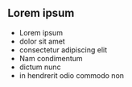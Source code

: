 ## Lorem ipsum

- Lorem ipsum
- dolor sit amet
- consectetur adipiscing elit
- Nam condimentum
- dictum nunc
- in hendrerit odio commodo non
